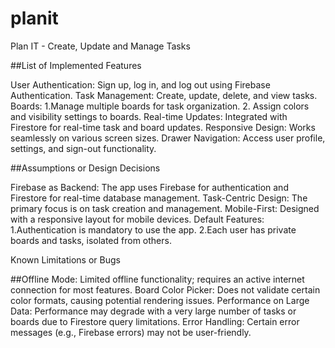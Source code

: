 # planit

Plan IT - Create, Update and Manage Tasks

##List of Implemented Features

User Authentication: Sign up, log in, and log out using Firebase Authentication.
Task Management: Create, update, delete, and view tasks.
Boards:
1.Manage multiple boards for task organization.
2. Assign colors and visibility settings to boards.
Real-time Updates: Integrated with Firestore for real-time task and board updates.
Responsive Design: Works seamlessly on various screen sizes.
Drawer Navigation: Access user profile, settings, and sign-out functionality.

##Assumptions or Design Decisions

Firebase as Backend: The app uses Firebase for authentication and Firestore for real-time database management.
Task-Centric Design: The primary focus is on task creation and management.
Mobile-First: Designed with a responsive layout for mobile devices.
Default Features: 
1.Authentication is mandatory to use the app.
2.Each user has private boards and tasks, isolated from others.

Known Limitations or Bugs

##Offline Mode:
Limited offline functionality; requires an active internet connection for most features.
Board Color Picker: Does not validate certain color formats, causing potential rendering issues.
Performance on Large Data: Performance may degrade with a very large number of tasks or boards due to Firestore query limitations.
Error Handling: Certain error messages (e.g., Firebase errors) may not be user-friendly.


